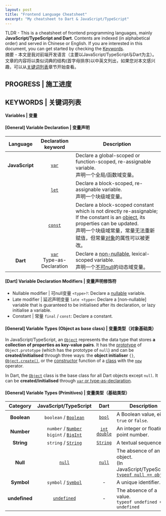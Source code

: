 ```yaml
---
layout: post
title: "Frontend Language Cheatsheet"
excerpt: "My cheatsheet to Dart & JavaScript/TypeScript"
---
```


TLDR - This is a cheatsheet of frontend programming languages, mainly **JavaScript/TypeScript and Dart**. Contents are indexed (in alphabetical order) and served in Chinese or English. If you are interested in this document, you can get started by checking the [Keywords](#keywords--关键词列表).<br>
摘要 - 本文是我对前端开发语言（主要以JavaScript/TypeScript与Dart为主）。文章的内容将以类似词典的结构(首字母排序)以中英文列出，如果您对本文感兴趣，可以从[关键词列表](#keywords--关键词列表)章节开始查看。

## PROGRESS | 施工进度

## KEYWORDS | 关键词列表

**Variables \| 变量**

#### [General] Variable Declaration | 变量声明

| Language | Declaration keyword | Description |
| :---: | :---: | --- |
|**JavaScript**|[`var`](https://developer.mozilla.org/en-US/docs/Web/JavaScript/Reference/Statements/var)|Declare a global-scoped or function-scoped, re-assignable variable.<br>声明一个全局/函数域变量。|
||[`let`](https://developer.mozilla.org/en-US/docs/Web/JavaScript/Reference/Statements/let)|Declare a block-scoped, re-assignable variable.<br>声明一个块级域变量。|
||[`const`](https://developer.mozilla.org/en-US/docs/Web/JavaScript/Reference/Statements/const)|Declare a block-scoped constant which is not directly re-assignable; If the constant is an [object](), its properties can be updated.<br>声明一个块级域常量，常量无法重新赋值，但常量[对象]()的属性可以被更改。|
|**Dart**|[`var`](https://dart.dev/language/variables)<br>Type-as-Declaration|Declare a [non-nullable](), lexical-scoped variable.<br>声明一个[不可null]()的动态域变量。|

#### [Dart] Variable Declaration Modifiers | 变量声明修饰符

- Nullable modifier \| 可null变量 `<type>?`: Declare a [nullable]() variable.
- Late modifier \| 延迟声明变量 `late <type>`: Declare a [non-nullable] variable that is guaranteed to be initialised after its declaration, or lazy initialise a variable.
- Constant \| 常量 `final` / `const`: Declare a constant.

#### [General] Variable Types (Object as base class) | 变量类型（对象基础类）

In JavaScript/TypeScript, an [`Object`](https://developer.mozilla.org/en-US/docs/Web/JavaScript/Reference/Global_Objects/Object) represents the data type that stores **a collection of properties as key-value pairs**. It has the [prototype]() of `Object.prototype` (which has the prototype of `null`) and can be **created/initialised** through three ways: the **object initialiser** `{}`, [`Object.create()`](https://developer.mozilla.org/en-US/docs/Web/JavaScript/Reference/Global_Objects/Object/create), or the [constructor]() function of a [class]() with the [`new`]() operator.

In Dart, the [`Object`](https://api.dart.dev/stable/latest/dart-core/Object-class.html) class is the base class for all Dart objects except `null`. It can be **created/initialised** through [`var` or type-as-declaration](#general-variable-declaration--变量声明).

#### [General] Variable Types (Primitives) | 变量类型（基础类型）

| Category | JavaScript/TypeScript | Dart | Description |
| :---: | :---: | :---: | --- |
|**Boolean**|`boolean` / [`Boolean`](https://developer.mozilla.org/en-US/docs/Web/JavaScript/Reference/Global_Objects/Boolean)|[`bool`](https://api.dart.dev/dart-core/bool-class.html)|A Boolean value, either `true` or `false`.|
|**Number**|`number` / [`Number`](https://developer.mozilla.org/en-US/docs/Web/JavaScript/Reference/Global_Objects/Number)<br>`bigint` / [`BigInt`](https://developer.mozilla.org/en-US/docs/Web/JavaScript/Reference/Global_Objects/BigInt)|[`int`](https://api.dart.dev/stable/latest/dart-core/int-class.html)<br>[`double`](https://api.dart.dev/stable/latest/dart-core/double-class.html)|An integer or floating point number.|
|**String**|`string` / [`String`](https://developer.mozilla.org/en-US/docs/Web/JavaScript/Reference/Global_Objects/String)|[`String`](https://api.dart.dev/stable/latest/dart-core/String-class.html)|A textual sequence.|
|**Null**|[`null`](https://developer.mozilla.org/en-US/docs/Web/JavaScript/Reference/Operators/null)|[`null`](https://api.dart.dev/stable/latest/dart-core/Null-class.html)|The absence of an object.<br>(In JavaScript/TypeScript) [`typeof null == object`](https://developer.mozilla.org/en-US/docs/Web/JavaScript/Reference/Operators/typeof#typeof_null)|
|**Symbol**|`symbol` / [`Symbol`](https://developer.mozilla.org/en-US/docs/Web/JavaScript/Reference/Global_Objects/Symbol)|-|A unique identifier.|
|**undefined**|[`undefined`](https://developer.mozilla.org/en-US/docs/Web/JavaScript/Reference/Global_Objects/undefined)|-|The absence of a value.<br>`typeof undefined == undefined`|
